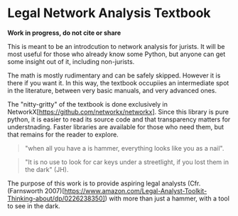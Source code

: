 
# Legal Network Analysis Textbook

**Work in progress, do not cite or share**

This is meant to be an introdcution to network analysis for jurists.
It will be most useful for those who already know some Python, but anyone can get some insight out of it, including non-jurists. 

The math is mostly rudimentary and can be safely skipped. However it is there if you want it. In this way, the textbook occupiies an intermediate spot in the literature, between very basic manuals, and very advanced ones.

The "nitty-gritty" of the textbook is done exclusively in NetworkX[https://github.com/networkx/networkx]. Since this library is  pure python, it is easier to read its source code and that transparency matters for understnading. Faster libraries are available for those who need them, but that remains for the reader to explore.

>"when all you have a is hammer, everything looks like you as a nail".

>"It is no use to look for car keys under a streetlight, if you lost them in the dark" (JH).

The purpose of this work is to provide aspiring legal analysts (Cfr. (Farnsworth 2007)[https://www.amazon.com/Legal-Analyst-Toolkit-Thinking-about/dp/0226238350]) with more than just a hammer, with a tool to see in the dark.

